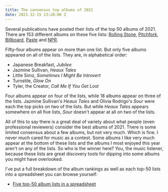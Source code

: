```yaml
---
title: The consensus top albums of 2021
date: 2021-12-15 13:28:00 Z
---
```


Several publications have posted their lists of the top 50 albums of 2021. There are 153 different albums on these five lists: [Rolling Stone](https://www.rollingstone.com/music/music-lists/best-albums-2021-list-1260864/st-vincent-daddys-home-1260928/), [Pitchfork](https://pitchfork.com/features/lists-and-guides/best-albums-2021/), [Billboard](https://www.billboard.com/lists/best-albums-2021/), [Paste](https://www.pastemagazine.com/music/best-albums/best-albums-of-2021/) and [NPR](https://www.npr.org/2021/12/01/1054318397/the-50-best-albums-of-2021-page-1).

Fifty-four albums appear on more than one list. But only five albums appeared on all of the lists. They are, in alphabetical order:

* Japanese Breakfast, *Jubilee*
* Jazmine Sullivan, *Heaux Tales*
* Little Simz, *Sometimes I Might Be Introvert*
* Turnstile, *Glow On*
* Tyler, the Creator, *Call Me If You Get Lost*

Four albums appear on four of the lists, while 18 albums appear on three of the lists. Jazmine Sullivan's *Heaux Tales* and Olivia Rodrigo's *Sour* were each the top picks on two of the lists. But while *Heaux Tales* appears somewhere on all five lists, *Sour* doesn't appear at all on two of the lists.

All of this to say there is a great deal of variety about what people (even professional reviewers) consider the best albums of 2021. There is some limited consensus about a few albums, but not very much. Which is fine. I never much cared for music as a contest. Some albums I like very much appear at the bottom of these lists and the albums I most enjoyed this year aren't on any of the lists. So who is the winner here? You, the music listener, because these lists are great discovery tools for dipping into some albums you might have overlooked.

I've put a full breakdown of the album rankings as well as each top-50 lists into a spreadsheet you can browse yourself:

* [Five top-50 album lists in a spreadsheet](https://docs.google.com/spreadsheets/d/1OUUkgN-wM0-y1oTnWHcjQJfvn1qNwoFZHekt6cwh-S0/edit?usp=sharing)
